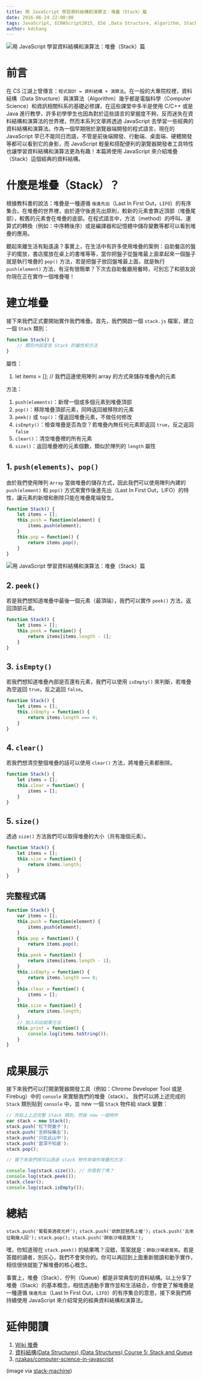 ```yaml
---
title: 用 JavaScript 學習資料結構和演算法：堆疊（Stack）篇
date: 2016-06-24 22:00:00
tags: JavaScript, ECMAScript2015, ES6 ,Data Structure, Algorithm, Stack, 資料結構, 演算法, 堆疊 
author: kdchang
---
```


![用 JavaScript 學習資料結構和演算法：堆疊（Stack）篇](stack.png)

# 前言
在 CS 江湖上曾傳言：`程式設計 = 資料結構 + 演算法`。在一般的大專院校裡，資料結構（Data Structure）與演算法（Algorithm）幾乎都是電腦科學（Computer Science）和資訊相關科系的基礎必修課，在這些課堂中多半是使用 C/C++ 或是 Java 進行教學，許多初學學生也因為對於這些語言的掌握度不夠，反而迷失在資料結構和演算法的世界裡，然而本系列文章將透過 JavaScript 去學習一些經典的資料結構和演算法。作為一個早期限於瀏覽器端開發的程式語言，現在的 JavaScript 早已不能同日而語，不管是前後端開發、行動端、桌面端、硬體開發等都可以看到它的身影，而 JavaScript 輕量和搭配便利的瀏覽器開發者工具特性也讓學習資料結構和演算法更為有趣！本篇將使用 JavaScript 來介紹堆疊（Stack）這個經典的資料結構。

# 什麼是堆疊（Stack）？
根據教科書的說法：堆疊是一種遵循 `後進先出`（Last In First Out，`LIFO`）的有序集合。在堆疊的世界裡，由於遵守後進先出原則，較新的元素會靠近頂部（堆疊尾部），較舊的元素會在堆疊的底部。在程式語言中，方法（method）的呼叫、運算式的轉換（例如：中序轉後序）或是編譯器和記憶體中儲存變數等都可以看到堆疊的應用。

聽起來離生活有點遙遠？事實上，在生活中有許多使用堆疊的案例：自助餐店的盤子的擺放，書店擺放在桌上的書堆等等，當你把盤子從盤堆最上面拿起來一個盤子就是執行堆疊的 `pop()` 方法，若是把盤子放回盤堆最上面，就是執行 `push(element)` 方法，有沒有很簡單？下次去自助餐廳用餐時，可別忘了和朋友說你現在正在實作一個堆疊喔！

# 建立堆疊
接下來我們正式要開始實作我們堆疊。首先，我們開啟一個 `stack.js` 檔案，建立一個 `Stack` 類別：

```js
function Stack() {
	// 類別內部宣告 Stack 的屬性和方法
}
```

屬性：
1. let items = []; // 我們這邊使用陣列 array 的方式來儲存堆疊內的元素

方法：
1. `push(elements)`：新增一個或多個元素到堆疊頂部
2. `pop()`：移除堆疊頂部元素，同時返回被移除的元素
3. `peek()` 或 `top()`：僅返回堆疊元素，不做任何修改
4. `isEmpty()`：檢查堆疊是否為空？若堆疊內無任何元素即返回 `true`，反之返回 `false`
5. `clear()`：清空堆疊裡的所有元素
6. `size()`：返回堆疊裡的元素個數，類似於陣列的 `length` 屬性

## 1. `push(elements)`、`pop()`
由於我們使用陣列 `Array` 當做堆疊的儲存方式，因此我們可以使用陣列內建的 `push(element)` 和 `pop()` 方式來實作後進先出（Last In First Out，LIFO）的特性，讓元素的新增和刪除只能在堆疊尾端發生。

```js
function Stack() {
	let items = [];
	this.push = function(element) {
		items.push(element);
	}
	this.pop = function() {
		return items.pop();
	}
}
```

![用 JavaScript 學習資料結構和演算法：堆疊（Stack）篇](stack-book.png)

## 2. `peek()`
若是我們想知道堆疊中最後一個元素（最頂端），我們可以實作 `peek()` 方法，返回頂部元素。
```js
function Stack() {
	let items = [];
	this.peek = function() {
		return items[items.length - 1];
	}
}
```

## 3. `isEmpty()`
若我們想知道堆疊內部是否還有元素，我們可以使用 `isEmpty()` 來判斷，若堆疊為空返回 `true`，反之返回 `false`。
```js
function Stack() {
	let items = [];
	this.isEmpty = function() {
		return items.length === 0;
	}
}
```

## 4. `clear()`
若我們想清空整個堆疊的話可以使用 `clear()` 方法，將堆疊元素都刪除。
```js
function Stack() {
	let items = [];
	this.clear = function() {
		items = [];
	}
}
```

## 5. `size()`
透過 `size()` 方法我們可以取得堆疊的大小（共有幾個元素）。
```js
function Stack() {
	let items = [];
	this.size = function() {
		return items.length;
	}
}
```

## 完整程式碼

```js
function Stack() {
	var items = [];
	this.push = function(element) {
		items.push(element);
	}
	this.pop = function() {
		return items.pop();
	}
	this.peek = function() {
		return items[items.length - 1];
	}
	this.isEmpty = function() {
		return items.length === 0;
	}
	this.clear = function() {
		items = [];
	}
	this.size = function() {
		return items.length;
	}
	// 加入印出結果方法
	this.print = function() {
		console.log(items.toString());
	}
}
```

# 成果展示
接下來我們可以打開瀏覽器開發工具（例如：Chrome Developer Tool 或是 Firebug）中的 `console` 來實驗我們的堆疊（stack）。
我們可以將上述完成的 `Stack` 類別貼到 `console` 中，並 new 一個 `Stack` 物件給 stack 變數：

```js
// 先貼上上述完整 Stack 類別，然後 new 一個物件
var stack = new Stack();
stack.push('松下問童子');
stack.push('言師採藥去');
stack.push('只在此山中');
stack.push('雲深不知處');
stack.pop();

// 接下來我們將可以透過 stack 物件來操作堆疊的方法：

console.log(stack.size()); // 你答對了嗎？
console.log(stack.peek());
stack.clear();
console.log(stack.isEmpty());
```

# 總結
`stack.push('葡萄美酒夜光杯');`
`stack.push('欲飲琵琶馬上催');`
`stack.push('古來征戰幾人回');`
`stack.pop();`
`stack.push('醉臥沙場君莫笑');`

嘿，你知道現在 `stack.peek()` 的結果嗎？沒錯，答案就是：`醉臥沙場君莫笑`。若是答錯的讀者，別灰心，我們不會笑你的。你可以再回到上面重新閱讀和動手實作，相信很快就能了解堆疊的核心概念。

事實上，堆疊（Stack）、佇列（Queue）都是非常典型的資料結構。以上分享了堆疊（Stack）的基本概念，相信透過動手實作並和生活結合，你會更了解堆疊是一種遵循 `後進先出`（Last In First Out，`LIFO`）的有序集合的意思，接下來我們將持續使用 JavaScript 來介紹常見的經典資料結構和演算法。


# 延伸閱讀
1. [Wiki 堆疊](https://zh.wikipedia.org/wiki/%E5%A0%86%E6%A0%88)
2. [資料結構(Data Structures) (Data Structures) Course 5: Stack and Queue](http://sjchen.im.nuu.edu.tw/Datastructure/98/course05.pdf)
3. [nzakas/computer-science-in-javascript](https://github.com/nzakas/computer-science-in-javascript)

(image via [stack-machine](https://igor.io/img/stack-machine/stack-ops.png))


